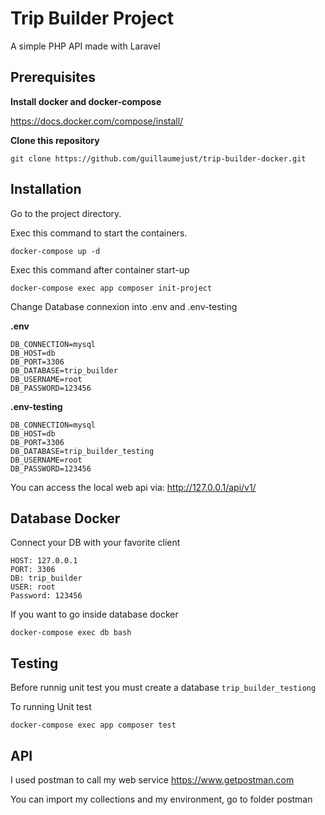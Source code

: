 # Trip Builder Project

A simple PHP API made with Laravel

## Prerequisites

**Install docker and docker-compose**

https://docs.docker.com/compose/install/

**Clone this repository**

```
git clone https://github.com/guillaumejust/trip-builder-docker.git
```

## Installation

Go to the project directory.

Exec this command to start the containers.

```
docker-compose up -d
```

Exec this command after container start-up 

```
docker-compose exec app composer init-project
```

Change Database connexion into .env and .env-testing

**.env**
```
DB_CONNECTION=mysql
DB_HOST=db
DB_PORT=3306
DB_DATABASE=trip_builder
DB_USERNAME=root
DB_PASSWORD=123456
```

**.env-testing**
```
DB_CONNECTION=mysql
DB_HOST=db
DB_PORT=3306
DB_DATABASE=trip_builder_testing
DB_USERNAME=root
DB_PASSWORD=123456
```

You can access the local web api via: http://127.0.0.1/api/v1/

## Database Docker

Connect your DB with your favorite client

```
HOST: 127.0.0.1
PORT: 3306
DB: trip_builder
USER: root
Password: 123456
```

If you want to go inside database docker

```
docker-compose exec db bash
```

## Testing 

Before runnig unit test you must create a database ```trip_builder_testiong```

To running Unit test
```
docker-compose exec app composer test
```

## API 

I used postman to call my web service https://www.getpostman.com

You can import my collections and my environment, go to folder postman



